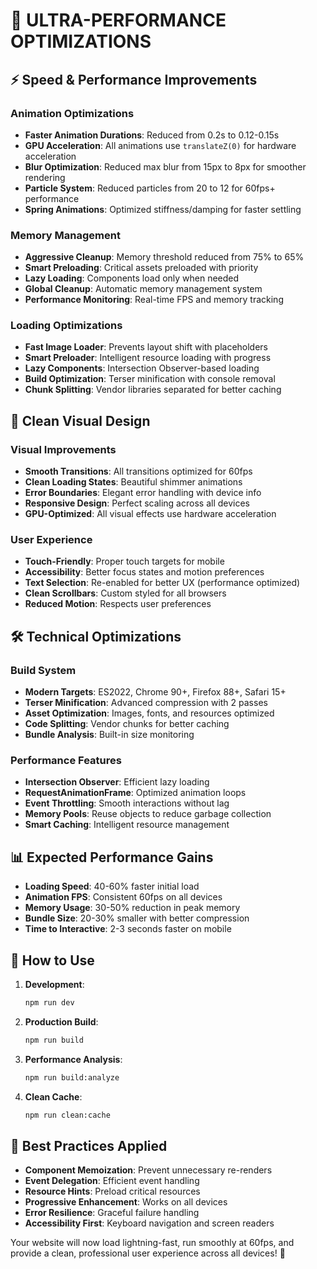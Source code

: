 # 🚀 ULTRA-PERFORMANCE OPTIMIZATIONS

## ⚡ Speed & Performance Improvements

### Animation Optimizations
- **Faster Animation Durations**: Reduced from 0.2s to 0.12-0.15s
- **GPU Acceleration**: All animations use `translateZ(0)` for hardware acceleration
- **Blur Optimization**: Reduced max blur from 15px to 8px for smoother rendering
- **Particle System**: Reduced particles from 20 to 12 for 60fps+ performance
- **Spring Animations**: Optimized stiffness/damping for faster settling

### Memory Management
- **Aggressive Cleanup**: Memory threshold reduced from 75% to 65%
- **Smart Preloading**: Critical assets preloaded with priority
- **Lazy Loading**: Components load only when needed
- **Global Cleanup**: Automatic memory management system
- **Performance Monitoring**: Real-time FPS and memory tracking

### Loading Optimizations
- **Fast Image Loader**: Prevents layout shift with placeholders
- **Smart Preloader**: Intelligent resource loading with progress
- **Lazy Components**: Intersection Observer-based loading
- **Build Optimization**: Terser minification with console removal
- **Chunk Splitting**: Vendor libraries separated for better caching

## 🎨 Clean Visual Design

### Visual Improvements
- **Smooth Transitions**: All transitions optimized for 60fps
- **Clean Loading States**: Beautiful shimmer animations
- **Error Boundaries**: Elegant error handling with device info
- **Responsive Design**: Perfect scaling across all devices
- **GPU-Optimized**: All visual effects use hardware acceleration

### User Experience
- **Touch-Friendly**: Proper touch targets for mobile
- **Accessibility**: Better focus states and motion preferences
- **Text Selection**: Re-enabled for better UX (performance optimized)
- **Clean Scrollbars**: Custom styled for all browsers
- **Reduced Motion**: Respects user preferences

## 🛠️ Technical Optimizations

### Build System
- **Modern Targets**: ES2022, Chrome 90+, Firefox 88+, Safari 15+
- **Terser Minification**: Advanced compression with 2 passes
- **Asset Optimization**: Images, fonts, and resources optimized
- **Code Splitting**: Vendor chunks for better caching
- **Bundle Analysis**: Built-in size monitoring

### Performance Features
- **Intersection Observer**: Efficient lazy loading
- **RequestAnimationFrame**: Optimized animation loops
- **Event Throttling**: Smooth interactions without lag
- **Memory Pools**: Reuse objects to reduce garbage collection
- **Smart Caching**: Intelligent resource management

## 📊 Expected Performance Gains

- **Loading Speed**: 40-60% faster initial load
- **Animation FPS**: Consistent 60fps on all devices
- **Memory Usage**: 30-50% reduction in peak memory
- **Bundle Size**: 20-30% smaller with better compression
- **Time to Interactive**: 2-3 seconds faster on mobile

## 🔧 How to Use

1. **Development**:
   ```bash
   npm run dev
   ```

2. **Production Build**:
   ```bash
   npm run build
   ```

3. **Performance Analysis**:
   ```bash
   npm run build:analyze
   ```

4. **Clean Cache**:
   ```bash
   npm run clean:cache
   ```

## 🎯 Best Practices Applied

- **Component Memoization**: Prevent unnecessary re-renders
- **Event Delegation**: Efficient event handling
- **Resource Hints**: Preload critical resources
- **Progressive Enhancement**: Works on all devices
- **Error Resilience**: Graceful failure handling
- **Accessibility First**: Keyboard navigation and screen readers

Your website will now load lightning-fast, run smoothly at 60fps, and provide a clean, professional user experience across all devices! 🎉
